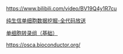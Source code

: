 https://www.bilibili.com/video/BV19Q4y1R7cu

[纯生信单细胞数据挖掘-全代码放送](https://mp.weixin.qq.com/s/TmWfw1FBwx8LV1PI7_mDPg)


[单细胞转录组（基础）](https://jm.grazy.cn/index/mulitcourse/)



https://osca.bioconductor.org/
